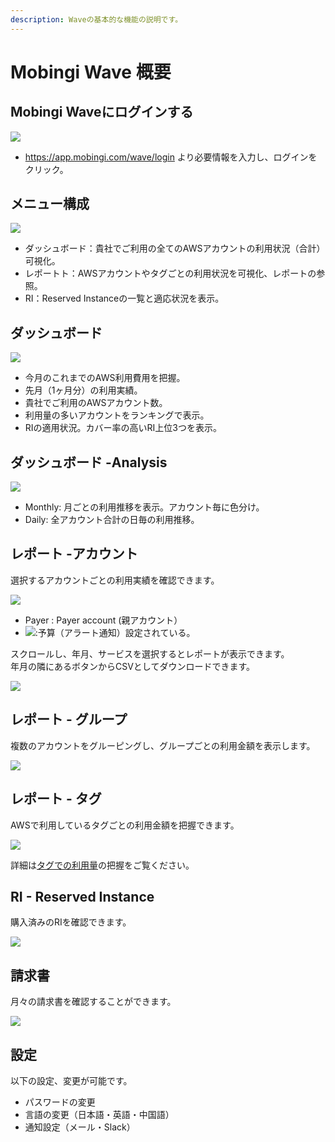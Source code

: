 ```yaml
---
description: Waveの基本的な機能の説明です。
---
```


# Mobingi Wave 概要

## Mobingi Waveにログインする

![](../.gitbook/assets/wave01.png)

* https://app.mobingi.com/wave/login より必要情報を入力し、ログインをクリック。

## メニュー構成

![](../.gitbook/assets/snip20180720_21.png)

* ダッシュボード：貴社でご利用の全てのAWSアカウントの利用状況（合計）可視化。
* レポートト：AWSアカウントやタグごとの利用状況を可視化、レポートの参照。
* RI：Reserved Instanceの一覧と適応状況を表示。

## ダッシュボード

![](../.gitbook/assets/snip20180720_19.png)

* 今月のこれまでのAWS利用費用を把握。
* 先月（1ヶ月分）の利用実績。
* 貴社でご利用のAWSアカウント数。
* 利用量の多いアカウントをランキングで表示。
* RIの適用状況。カバー率の高いRI上位3つを表示。

## ダッシュボード -Analysis

![](../.gitbook/assets/wave05.png)

* Monthly: 月ごとの利用推移を表示。アカウント毎に色分け。
* Daily: 全アカウント合計の日毎の利用推移。

## レポート -アカウント

選択するアカウントごとの利用実績を確認できます。

![](../.gitbook/assets/snip20180720_23.png)

* Payer : Payer account \(親アカウント）
* ![](../.gitbook/assets/screen-shot-2018-06-11-at-13.58.08.png):予算（アラート通知）設定されている。

スクロールし、年月、サービスを選択するとレポートが表示できます。  
年月の隣にあるボタンからCSVとしてダウンロードできます。

![](../.gitbook/assets/snip20180720_24.png)

## レポート - グループ

複数のアカウントをグルーピングし、グループごとの利用金額を表示します。 

![](../.gitbook/assets/snip20180720_26.png)

## レポート - タグ

AWSで利用しているタグごとの利用金額を把握できます。

![](../.gitbook/assets/snip20180724_32.png)

詳細は[タグでの利用量](https://docs.mobingi.com/v/wave/mobingi-wave/tag-report)の把握をご覧ください。

## RI - Reserved Instance

購入済みのRIを確認できます。

![](../.gitbook/assets/wave_ri.png)

## 請求書

月々の請求書を確認することができます。

![](../.gitbook/assets/wave_invoice.png)

## 設定

以下の設定、変更が可能です。

* パスワードの変更
* 言語の変更（日本語・英語・中国語）
* 通知設定（メール・Slack）

